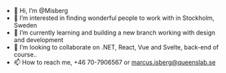 - 👋 Hi, I’m @Misberg
- 👀 I’m interested in finding wonderful people to work with in Stockholm, Sweden
- 🌱 I’m currently learning and building a new branch working with design and development
- 💞️ I’m looking to collaborate on .NET, React, Vue and Svelte, back-end of course..
- 📫 How to reach me, +46 70-7906567 or marcus.isberg@queenslab.se

<!---
Misberg/Misberg is a ✨ special ✨ repository because its `README.md` (this file) appears on your GitHub profile.
You can click the Preview link to take a look at your changes.
--->
